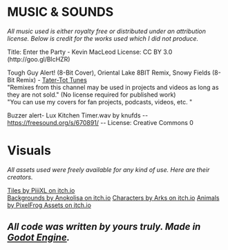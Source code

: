<h1>MUSIC & SOUNDS</h1>
<p><i>All music used is either royalty free or distributed under an attribution license. Below is credit for the works used which I did not produce. </i></p>
<p> 
Title: Enter the Party
- Kevin MacLeod
License: CC BY 3.0 (http://goo.gl/BlcHZR)

Tough Guy Alert! (8-Bit Cover), Oriental Lake 8BIT Remix, Snowy Fields (8-Bit Remix) - [Tater-Tot Tunes](https://www.youtube.com/channel/UC_77_B6u7eTRHAdrGCn5MgA)
<br>"Remixes from this channel may be used in projects and videos as long as they are not sold." (No license required for published work)
<br>"You can use my covers for fan projects, podcasts, videos, etc. "

Buzzer alert- Lux Kitchen Timer.wav by knufds -- https://freesound.org/s/670891/ -- License: Creative Commons 0
</p>

<h1>Visuals</h1>
<p><i>All assets used were freely available for any kind of use. Here are their creators.</i></p>
<p> 
  <a href="https://piiixl.itch.io/textures">Tiles by PiiiXL on itch.io</a> <br>
  <a href="https://anokolisa.itch.io/basic-140-tiles-grassland-and-mines">Backgrounds by Anokolisa on itch.io</a>
  <a href="https://arks.itch.io/dino-characters">Characters by Arks on itch.io</a>
  <a href="https://pixelfrog-assets.itch.io/pixel-adventure-2">Animals by PixelFrog Assets on itch.io</a>
</p>

<h2><i>All code was written by yours truly. Made in <a href="https://godotengine.org/">Godot Engine</a>.</i></h2>
